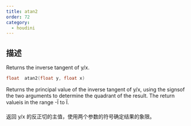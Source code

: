 ```yaml
---
title: atan2
order: 72
category:
  - houdini
---
```

    
## 描述

Returns the inverse tangent of y/x.

```c
float  atan2(float y, float x)
```

Returns the principal value of the inverse tangent of y/x, using the signsof
the two arguments to determine the quadrant of the result. The return valueis
in the range -Ï to Ï.

返回 y/x 的反正切的主值，使用两个参数的符号确定结果的象限。
